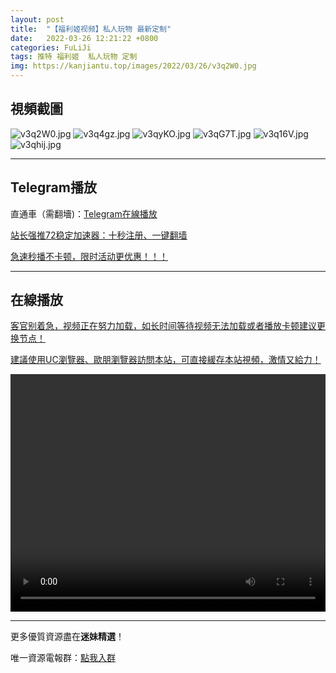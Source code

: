 ```yaml
---
layout: post
title:  "【福利姬视频】私人玩物 最新定制"
date:   2022-03-26 12:21:22 +0800
categories: FuLiJi
tags: 推特 福利姬  私人玩物 定制
img: https://kanjiantu.top/images/2022/03/26/v3q2W0.jpg
---
```



## 視頻截圖

![v3q2W0.jpg](https://kanjiantu.top/images/2022/03/26/v3q2W0.jpg)
![v3q4gz.jpg](https://kanjiantu.top/images/2022/03/26/v3q4gz.jpg)
![v3qyKO.jpg](https://kanjiantu.top/images/2022/03/26/v3qyKO.jpg)
![v3qG7T.jpg](https://kanjiantu.top/images/2022/03/26/v3qG7T.jpg)
![v3q16V.jpg](https://kanjiantu.top/images/2022/03/26/v3q16V.jpg)
![v3qhij.jpg](https://kanjiantu.top/images/2022/03/26/v3qhij.jpg)

* * *
## Telegram播放

直通車（需翻墻)：[Telegram在線播放](https://t.me/mimeijingxuan/392)

<u>站长强推72稳定加速器：[十秒注册、一键翻墙](https://www.mimei.blog/skip/vpn.html) </u>


<u>急速秒播不卡顿，限时活动更优惠！！！</u>
* * *
## 在線播放
<u>客官别着急，视频正在努力加载，如长时间等待视频无法加载或者播放卡顿建议更换节点！</u>

<u>建議使用UC瀏覽器、歐朋瀏覽器訪問本站，可直接緩存本站視頻，激情又給力！</u>
<center><video src="https://cdn.publer.io/uploads/videos/62467921db279732fb55bc9f/282f65ef0f14c68595d6b280919c259a.mp4" width="100%" height="380px" controls="controls"></video></center>


* * *
更多優質資源盡在**迷妹精選**！

唯一資源電報群：[點我入群](https://t.me/mimeijingxuan)


